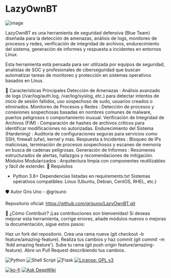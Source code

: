 # LazyOwnBT

![image](https://github.com/user-attachments/assets/45898b81-52fd-4785-afe3-bd1bdfa51fec)


LazyOwnBT es una herramienta de seguridad defensiva (Blue Team) diseñada para la detección de amenazas, análisis de logs, monitoreo de procesos y redes, verificación de integridad de archivos, endurecimiento del sistema, generación de informes y respuesta a incidentes en entornos Linux.

Esta herramienta está pensada para ser utilizada por equipos de seguridad, analistas de SOC y profesionales de ciberseguridad que buscan automatizar tareas de monitoreo y protección en sistemas operativos basados en Linux.

📌 Características Principales
Detección de Amenazas : Análisis avanzado de logs (/var/log/auth.log, /var/log/syslog, etc.) para detectar intentos de inicio de sesión fallidos, uso sospechoso de sudo, usuarios creados o eliminados.
Monitoreo de Procesos y Redes : Detección de procesos y conexiones sospechosas basadas en nombres comunes de malware, puertos peligrosos o comportamiento inusual.
Verificación de Integridad de Archivos (FIM) : Comparación de hashes de archivos críticos para identificar modificaciones no autorizadas.
Endurecimiento del Sistema (Hardening) : Auditoría de configuraciones seguras para servicios como SSH, firewall (ufw), kernel y más.
Respuesta a Incidentes : Bloqueo de IPs maliciosas, terminación de procesos sospechosos y escaneo de memoria en busca de cadenas peligrosas.
Generación de Informes : Resúmenes estructurados de alertas, hallazgos y recomendaciones de mitigación.
Módulos Modularizados : Arquitectura limpia con componentes reutilizables y fácil de extender.
🧰 Requisitos
- Python 3.8+
Dependencias listadas en requirements.txt
Sistemas operativos compatibles: Linux (Ubuntu, Debian, CentOS, RHEL, etc.)

🛡️ Autor
Gris Uno - @grisuno

Repositorio oficial: https://github.com/grisuno/LazyOwnBT.git

🚀 ¿Cómo Contribuir?
¡Las contribuciones son bienvenidas! Si deseas mejorar esta herramienta, corrige errores, añade módulos nuevos o mejoras la documentación, sigue estos pasos:

Haz un fork del repositorio.
Crea una rama nueva (git checkout -b feature/amazing-feature).
Realiza tus cambios y haz commit (git commit -m 'Add amazing feature').
Sube tu rama (git push origin feature/amazing-feature).
Abre un Pull Request describiendo tus cambios.

![Python](https://img.shields.io/badge/python-3670A0?style=for-the-badge&logo=python&logoColor=ffdd54) ![Shell Script](https://img.shields.io/badge/shell_script-%23121011.svg?style=for-the-badge&logo=gnu-bash&logoColor=white) ![Flask](https://img.shields.io/badge/flask-%23000.svg?style=for-the-badge&logo=flask&logoColor=white) [![License: GPL v3](https://img.shields.io/badge/License-GPLv3-blue.svg)](https://www.gnu.org/licenses/gpl-3.0)

[![ko-fi](https://ko-fi.com/img/githubbutton_sm.svg)](https://ko-fi.com/Y8Y2Z73AV) [![Ask DeepWiki](https://deepwiki.com/badge.svg)](https://deepwiki.com/grisuno/LazyOwnBT)
